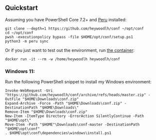 ## Quickstart

Assuming you have PowerShell Core 7.2+ and [Peru](https://github.com/buildinspace/peru) installed:

```
git clone --depth=1 https://github.com/heywoodlh/conf ~/opt/conf
cd ~/opt/conf
pwsh -executionpolicy bypass -file $HOME/opt/conf/setup.ps1 
python3 -m peru sync
```

Or if you just want to test out the environment, run [the container](https://hub.docker.com/r/heywoodlh/conf):

```
docker run -it --rm -w /home/heywoodlh heywoodlh/conf
```

### Windows 11:

Run the following PowerShell snippet to install my Windows environment:

```
Invoke-WebRequest -Uri "https://github.com/heywoodlh/conf/archive/refs/heads/master.zip" -OutFile "$HOME\Downloads\conf.zip"
Expand-Archive -Force -Path "$HOME\Downloads\conf.zip" -DestinationPath "$HOME\Downloads\"
Remove-Item "$HOME\Downloads\conf.zip"
New-Item -ItemType Directory -ErrorAction SilentlyContinue -Path "$HOME\opt\"
Move-Item -Path "$HOME"\Downloads\conf-master -DestinationPath "$HOME\opt\conf"
. $HOME\opt\conf\dependencies\windows\install.ps1
```
